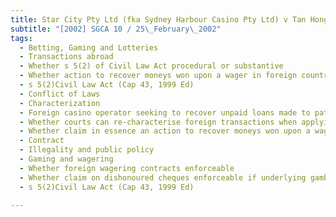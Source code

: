 ```yaml
---
title: Star City Pty Ltd (fka Sydney Harbour Casino Pty Ltd) v Tan Hong Woon 
subtitle: "[2002] SGCA 10 / 25\_February\_2002"
tags:
  - Betting, Gaming and Lotteries
  - Transactions abroad
  - Whether s 5(2) of Civil Law Act procedural or substantive
  - Whether action to recover moneys won upon a wager in foreign country enforceable
  - s 5(2)Civil Law Act (Cap 43, 1999 Ed)
  - Conflict of Laws
  - Characterization
  - Foreign casino operator seeking to recover unpaid loans made to patron to enable him to gamble at casino
  - Whether courts can re-characterise foreign transactions when applying procedural laws of forum
  - Whether claim in essence an action to recover moneys won upon a wager
  - Contract
  - Illegality and public policy
  - Gaming and wagering
  - Whether foreign wagering contracts enforceable
  - Whether claim on dishonoured cheques enforceable if underlying gambling contract unenforceable
  - s 5(2)Civil Law Act (Cap 43, 1999 Ed)

---
```


